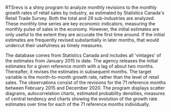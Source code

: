 RTSrevs is a shiny program to analyze monthly revisions to the monthly growth rates of retail sales by industry, as estimated by Statistics Canada's Retail Trade Survey. Both the total and 29 sub-industries are analyzed. These monthly time series are key economic indicators, measuring the monthly pulse of sales in the economy. However, the initial estimates are only useful to the extent they are accurate the first time around. If the initial estimates are frequently revised substantially in later months, that would undercut their usefulness as timely measures.

The database comes from Statistics Canada and includes all 'vintages' of the estimates from January 2015 to date. The agency releases the initial estimates for a given reference month with a lag of about two months. Thereafter, it revises the estimates in subsequent months. The target variable is the month-to-month growth rate, rather than the level of retail sales. The observations consist of the revisions for the 71 reference months between February 2015 and December 2020. The program displays scatter diagrams, autocorrelation charts, estimated probability densities, measures of central tendency and charts showing the evolution of the growth rate estimates over time for each of the 71 reference months individually.
